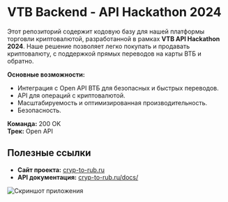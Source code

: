 # VTB Backend - API Hackathon 2024

Этот репозиторий содержит кодовую базу для нашей платформы торговли криптовалютой, разработанной в рамках **VTB API Hackathon 2024**. Наше решение позволяет легко покупать и продавать криптовалюту, с поддержкой прямых переводов на карты ВТБ и обратно.

**Основные возможности:**
- Интеграция с Open API ВТБ для безопасных и быстрых переводов.
- API для операций с криптовалютой.
- Масштабируемость и оптимизированная производительность.
- Безопасность.


**Команда:** 200 OK  
**Трек:** Open API

## Полезные ссылки
- **Сайт проекта:** [cryp-to-rub.ru](https://cryp-to-rub.ru/)
- **API документация:** [cryp-to-rub.ru/docs/](https://cryp-to-rub.ru/docs/)

![Скриншот приложения](http://d.zaix.ru/JNbt.png)


<!--

**Here are some ideas to get you started:**

🙋‍♀️ A short introduction - what is your organization all about?
🌈 Contribution guidelines - how can the community get involved?
👩‍💻 Useful resources - where can the community find your docs? Is there anything else the community should know?
🍿 Fun facts - what does your team eat for breakfast?
🧙 Remember, you can do mighty things with the power of [Markdown](https://docs.github.com/github/writing-on-github/getting-started-with-writing-and-formatting-on-github/basic-writing-and-formatting-syntax)
-->
